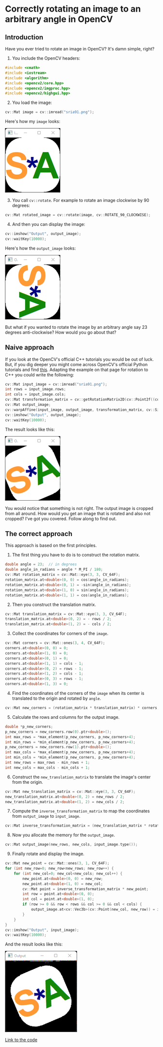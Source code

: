 # Correctly rotating an image to an arbitrary angle in OpenCV

## Introduction

Have you ever tried to rotate an image in OpenCV? It's damn simple, right?

1. You include the OpenCV headers:

```cpp
#include <cmath>
#include <iostream>
#include <algorithm>
#include <opencv2/core.hpp>
#include <opencv2/imgproc.hpp>
#include <opencv2/highgui.hpp>
```

2. You load the image:

```cpp
cv::Mat image = cv::imread("sria91.png");
```

Here's how my `image` looks: 

![input.png](input.png)

3. You call `cv::rotate`. For example to rotate an image clockwise by 90 degrees:

```cpp
cv::Mat rotated_image = cv::rotate(image, cv::ROTATE_90_CLOCKWISE);
```

4. And then you can display the image:

```cpp
cv::imshow("Output", output_image);
cv::waitKey(10000);
```

Here's how the `output_image` looks: 

![cv_rotate_-90.png](cv_rotate_-90.png)

But what if you wanted to rotate the image by an arbitrary angle say 23 degrees anti-clockwise? How would you go about that?

## Naive approach

If you look at the OpenCV's official C++ tutorials you would be out of luck. But, if you dig deeper you might come across OpenCV's official Python tutorials and find [this](https://docs.opencv.org/4.x/da/d6e/tutorial_py_geometric_transformations.html). Adapting the example on that page for rotation to C++ you could write the following:

```cpp
cv::Mat input_image = cv::imread("sria91.png");
int rows = input_image.rows;
int cols = input_image.cols;
cv::Mat transformation_matrix = cv::getRotationMatrix2D(cv::Point2f((cols-1)/2.0, (rows-1)/2.0), 23, 1);
cv::Mat output_image;
cv::warpAffine(input_image, output_image, transformation_matrix, cv::Size(cols, rows));
cv::imshow("Output", output_image);
cv::waitKey(10000);
```

The result looks like this: 

![cv_warpAffine_rotate_23.png](cv_warpAffine_rotate_23.png)

You would notice that something is not right. The output image is cropped from all around. How would you get an image that is rotated and also not cropped? I've got you covered. Follow along to find out.

## The correct approach

This approach is based on the first principles.

1. The first thing you have to do is to construct the rotation matrix.

```cpp
double angle = 23;  // in degrees
double angle_in_radians = angle * M_PI / 180;
cv::Mat rotation_matrix = cv::Mat::eye(3, 3, CV_64F);
rotation_matrix.at<double>(0, 0) = cos(angle_in_radians);
rotation_matrix.at<double>(0, 1) = -sin(angle_in_radians);
rotation_matrix.at<double>(1, 0) = sin(angle_in_radians);
rotation_matrix.at<double>(1, 1) = cos(angle_in_radians);
```

2. Then you construct the translation matrix.

```cpp
cv::Mat translation_matrix = cv::Mat::eye(3, 3, CV_64F);
translation_matrix.at<double>(0, 2) = - rows / 2;
translation_matrix.at<double>(1, 2) = - cols / 2;
```

3. Collect the coordinates for corners of the `image`.

```cpp
cv::Mat corners = cv::Mat::ones(3, 4, CV_64F);
corners.at<double>(0, 0) = 0;
corners.at<double>(1, 0) = 0;
corners.at<double>(0, 1) = 0;
corners.at<double>(1, 1) = cols - 1;
corners.at<double>(0, 2) = rows - 1;
corners.at<double>(1, 2) = cols - 1;
corners.at<double>(0, 3) = rows - 1;
corners.at<double>(1, 3) = 0;
```

4. Find the coordinates of the corners of the `image` when its center is translated to the origin and rotated by `angle`.

```cpp
cv::Mat new_corners = (rotation_matrix * translation_matrix) * corners;
```

5. Calculate the rows and columns for the output image.

```cpp
double *p_new_corners;
p_new_corners = new_corners.row(0).ptr<double>();
int max_rows = *max_element(p_new_corners, p_new_corners+4);
int min_rows = *min_element(p_new_corners, p_new_corners+4);
p_new_corners = new_corners.row(1).ptr<double>();
int max_cols = *max_element(p_new_corners, p_new_corners+4);
int min_cols = *min_element(p_new_corners, p_new_corners+4);
int new_rows = max_rows - min_rows + 1;
int new_cols = max_cols - min_cols + 1;
```

6. Construct the `new_translation_matrix` to translate the image's center from the origin.

```cpp
cv::Mat new_translation_matrix = cv::Mat::eye(3, 3, CV_64F);
new_translation_matrix.at<double>(0, 2) = new_rows / 2;
new_translation_matrix.at<double>(1, 2) = new_cols / 2;
```

7. Compute the `inverse_transformation_matrix` to map the coordinates from `output_image` to `input_image`.

```cpp
cv::Mat inverse_transformation_matrix = (new_translation_matrix * rotation_matrix * translation_matrix).inv();
```

8. Now you allocate the memory for the `output_image`.

```cpp
cv::Mat output_image(new_rows, new_cols, input_image.type());
```

9. Finally rotate and display the image.

```cpp
cv::Mat new_point = cv::Mat::ones(3, 1, CV_64F);
for (int new_row=0; new_row<new_rows; new_row++) {
    for (int new_col=0; new_col<new_cols; new_col++) {
        new_point.at<double>(0, 0) = new_row;
        new_point.at<double>(1, 0) = new_col;
        cv::Mat point = inverse_transformation_matrix * new_point;
        int row = point.at<double>(0, 0);
        int col = point.at<double>(1, 0);
        if (row >= 0 && row < rows && col >= 0 && col < cols) {
            output_image.at<cv::Vec3b>(cv::Point(new_col, new_row)) = input_image.at<cv::Vec3b>(cv::Point(col, row));
        }
    }
}
cv::imshow("Output", input_image);
cv::waitKey(10000);
```

And the result looks like this: 

![correct_rotate_23.png](correct_rotate_23.png)

[Link to the code](https://github.com/sria91/opencv_image_rotation.git)

